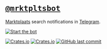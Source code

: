 # [`@mrktpltsbot`](https://t.me/mrktpltsbot)

[Marktplaats](https://www.marktplaats.nl/) search notifications in [Telegram](https://telegram.org/).

[![Start the bot](https://img.shields.io/badge/-start%20the%20bot-blue.svg?logo=telegram&style=for-the-badge)](https://t.me/mrktpltsbot)

[![Crates.io](https://img.shields.io/crates/v/mrktpltsbot?logo=rust)](https://crates.io/crates/mrktpltsbot)
[![Crates.io](https://img.shields.io/crates/l/mrktpltsbot)](https://crates.io/crates/mrktpltsbot)
[![GitHub last commit](https://img.shields.io/github/last-commit/eigenein/mrktpltsbot?logo=github)](https://github.com/eigenein/mrktpltsbot/commits/master)
